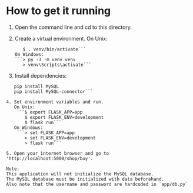# How to get it running

1. Open the command line and cd to this directory.

2. Create a virtual environment.
	On Unix:
	 ```$ python3 -m venv venv
		$ . venv/bin/activate```
	On Windows:
	 ```> py -3 -m venv venv
		> venv\Scripts\activate```

3. Install dependencies:
 ```pip install Flask
	pip install MySQL
	pip install MySQL-connector```

4. Set environment variables and run. 
	On Unix:
	 ```$ export FLASK_APP=app
	    $ export FLASK_ENV=development
	    $ flask run```
  	On Windows:
	 ```> set FLASK_APP=app
	    > set FLASK_ENV=development
	    > flask run```
	    
5. Open your internet browser and go to 'http://localhost:5000/shop/buy'.

Note: 
This application will not initialize the MySQL database. 
The MySQL database must be initialized with data beforehand.
Also note that the username and password are hardcoded in `app/db.py`